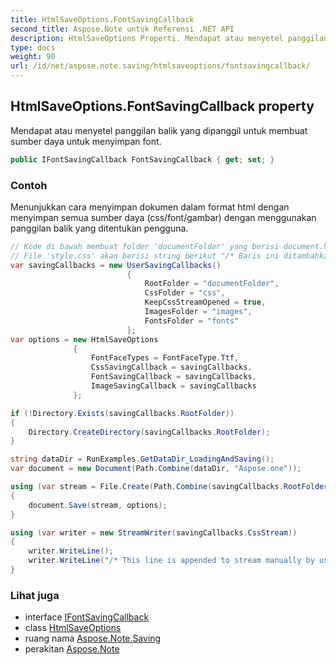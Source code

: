 ```yaml
---
title: HtmlSaveOptions.FontSavingCallback
second_title: Aspose.Note untuk Referensi .NET API
description: HtmlSaveOptions Properti. Mendapat atau menyetel panggilan balik yang dipanggil untuk membuat sumber daya untuk menyimpan font.
type: docs
weight: 90
url: /id/net/aspose.note.saving/htmlsaveoptions/fontsavingcallback/
---
```

## HtmlSaveOptions.FontSavingCallback property

Mendapat atau menyetel panggilan balik yang dipanggil untuk membuat sumber daya untuk menyimpan font.

```csharp
public IFontSavingCallback FontSavingCallback { get; set; }
```

### Contoh

Menunjukkan cara menyimpan dokumen dalam format html dengan menyimpan semua sumber daya (css/font/gambar) dengan menggunakan panggilan balik yang ditentukan pengguna.

```csharp
// Kode di bawah membuat folder 'documentFolder' yang berisi document.html, folder 'css' dengan file 'style.css', folder 'images' dengan gambar dan folder 'fonts' dengan font.
// File 'style.css' akan berisi string berikut "/* Baris ini ditambahkan untuk streaming secara manual oleh pengguna */"
var savingCallbacks = new UserSavingCallbacks()
                          {
                              RootFolder = "documentFolder",
                              CssFolder = "css",
                              KeepCssStreamOpened = true,
                              ImagesFolder = "images",
                              FontsFolder = "fonts"
                          };
var options = new HtmlSaveOptions
              {
                  FontFaceTypes = FontFaceType.Ttf,
                  CssSavingCallback = savingCallbacks,
                  FontSavingCallback = savingCallbacks,
                  ImageSavingCallback = savingCallbacks
              };

if (!Directory.Exists(savingCallbacks.RootFolder))
{
    Directory.CreateDirectory(savingCallbacks.RootFolder);
}

string dataDir = RunExamples.GetDataDir_LoadingAndSaving();
var document = new Document(Path.Combine(dataDir, "Aspose.one"));

using (var stream = File.Create(Path.Combine(savingCallbacks.RootFolder, "document.html")))
{
    document.Save(stream, options);
}

using (var writer = new StreamWriter(savingCallbacks.CssStream))
{
    writer.WriteLine();
    writer.WriteLine("/* This line is appended to stream manually by user */");
}
```

### Lihat juga

* interface [IFontSavingCallback](../../../aspose.note.saving.html/ifontsavingcallback/)
* class [HtmlSaveOptions](../)
* ruang nama [Aspose.Note.Saving](../../htmlsaveoptions/)
* perakitan [Aspose.Note](../../../)


